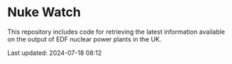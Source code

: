 # Nuke Watch

This repository includes code for retrieving the latest information available on the output of EDF nuclear power plants in the UK.

Last updated: 2024-07-18 08:12